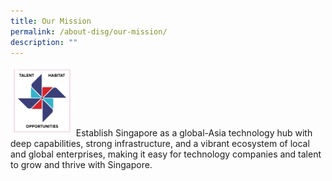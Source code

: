 ```yaml
---
title: Our Mission
permalink: /about-disg/our-mission/
description: ""
---
```

<img style="max-width: 20%;" src="/images/sticker%202.png"> Establish Singapore as a global-Asia technology hub with deep capabilities, strong infrastructure, and a vibrant ecosystem of local and global enterprises, making it easy for technology companies and talent to grow and thrive with Singapore.